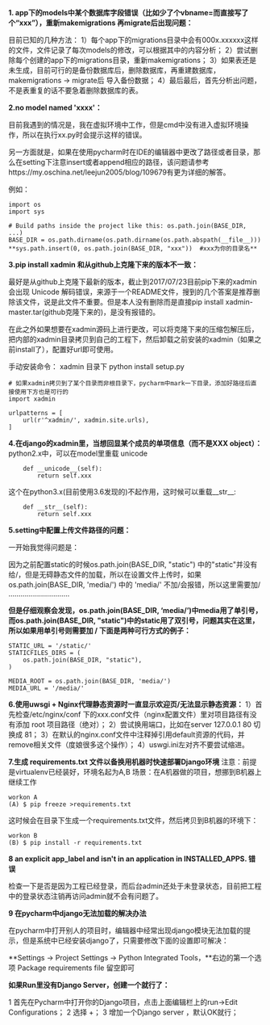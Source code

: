 **1. app下的models中某个数据库字段错误（比如少了个vbname=而直接写了个“xxx”），重新makemigrations  再migrate后出现问题：**

目前已知的几种方法：
1）每个app下的migrations目录中会有000x.xxxxxx这样的文件，文件记录了每次models的修改，可以根据其中的内容分析；
2）尝试删除每个创建的app下的migrations目录，重新makemigrations；
3）如果表还是未生成，目前可行的是备份数据库后，删除数据库，再重建数据库，makemigrations -> migrate后  导入备份数据；
4）最后最后，首先分析出问题，不是表重复的话不要急着删除数据库的表。

**2.no model named 'xxxx'：**

目前我遇到的情况是，我在虚拟环境中工作，但是cmd中没有进入虚拟环境操作，所以在执行xx.py时会提示这样的错误。

另一方面就是，如果在使用pycharm时在IDE的编辑器中更改了路径或者目录，那么在setting下注意insert或者append相应的路径，该问题请参考https://my.oschina.net/leejun2005/blog/109679有更为详细的解答。

例如：
```
import os
import sys

# Build paths inside the project like this: os.path.join(BASE_DIR, ...)
BASE_DIR = os.path.dirname(os.path.dirname(os.path.abspath(__file__)))
**sys.path.insert(0, os.path.join(BASE_DIR, "xxx"))  #xxx为你的目录名**
```

**3.pip install xadmin  和从github上克隆下来的版本不一致：**

最好是从github上克隆下最新的版本，截止到2017/07/23目前pip下来的xadmin会出现 Unicode 解码错误，来源于一个README文件，搜到的几个答案是推荐删除该文件，说是此文件不重要。但是本人没有删除而是直接pip install xadmin-master.tar(github克隆下来的)，是没有报错的。

在此之外如果想要在xadmin源码上进行更改，可以将克隆下来的压缩包解压后，把内部的xadmin目录拷贝到自己的工程下，然后卸载之前安装的xadmin（如果之前install了），配置好url即可使用。

手动安装命令：
xadmin 目录下 python install setup.py

```
# 如果xadmin拷贝到了某个目录而非根目录下，pycharm中mark一下目录，添加好路径后直接使用下方也是可行的
import xadmin

urlpatterns = [
    url(r'^xadmin/', xadmin.site.urls),
]
```

**4.在django的xadmin里，当想回显某个成员的单项信息（而不是XXX object）：**
python2.x中，可以在model里重载  unicode

```
    def __unicode__(self):
        return self.xxx

```

这个在python3.x(目前使用3.6发现的)不起作用，这时候可以重载__str__:

```
    def __str__(self):
        return self.xxx
```


**5.setting中配置上传文件路径的问题：**

一开始我觉得问题是：

因为之前配置static的时候os.path.join(BASE_DIR, "static") 中的"static"并没有给/，但是无碍静态文件的加载，所以在设置文件上传时，如果 os.path.join(BASE_DIR, 'media/') 中的  'media/' 不加/会报错，所以这里需要加/
…………………………

**但是仔细观察会发现，os.path.join(BASE_DIR, ‘media/’)中media用了单引号，而os.path.join(BASE_DIR, "static")中的static用了双引号，问题其实在这里，所以如果用单引号则需要加 /
下面是两种可行方式的例子：**

```
STATIC_URL = '/static/'
STATICFILES_DIRS = (
    os.path.join(BASE_DIR, "static"),
)

MEDIA_ROOT = os.path.join(BASE_DIR, 'media/')
MEDIA_URL = '/media/'
```


**6.使用uwsgi + Nginx代理静态资源时一直显示欢迎页/无法显示静态资源：**
1）首先检查/etc/nginx/conf 下的xxx.conf文件（nginx配置文件）里对项目路径有没有添加
	root 项目路径（绝对）；
2）尝试换用端口，比如在server 127.0.0.1 80 切换成 81；
3）在默认的nginx.conf文件中注释掉引用default资源的代码，并remove相关文件（度娘很多这个操作）；
4）uswgi.ini左对齐不要尝试缩进。

**7.生成 requirements.txt 文件以备换用机器时快速部署Django环境**
注意：前提是virtualenv已经装好，环境名起为A,B
场景：在A机器做的项目，想挪到B机器上继续工作

```
workon A
(A) $ pip freeze >requirements.txt
```
这时候会在目录下生成一个requirements.txt文件，然后拷贝到B机器的环境下：

```
workon B
(B) $ pip install -r requirements.txt
```

**8 an explicit app_label and isn't in an application in INSTALLED_APPS. 错误**

检查一下是否是因为工程已经登录，而后台admin还处于未登录状态，目前把工程中的登录状态注销再访问admin就不会有问题了。

**9 在pycharm中django无法加载的解决办法**

在pycharm中打开别人的项目时，编辑器中经常出现django模块无法加载的提示，但是系统中已经安装django了，只需要修改下面的设置即可解决：

**Settings -> Project Settings -> Python Integrated Tools，**右边的第一个选项 Package requirements file 留空即可

**如果Run里没有Django Server，创建一个就行了：**

1 首先在Pycharm中打开你的Django项目，点击上面编辑栏上的run->Edit Configurations；
2 选择 +；
3 增加一个Django server ，默认OK就行；